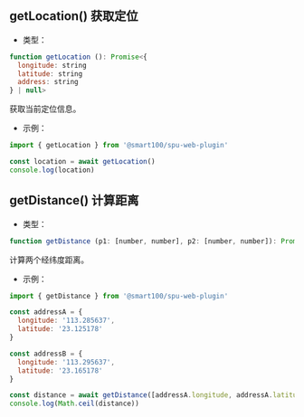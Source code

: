 ## getLocation() 获取定位
+ 类型：

```js
function getLocation (): Promise<{
  longitude: string
  latitude: string
  address: string
} | null>
```

获取当前定位信息。

+ 示例：

```js
import { getLocation } from '@smart100/spu-web-plugin'

const location = await getLocation()
console.log(location)
```


## getDistance() 计算距离
+ 类型：

```js
function getDistance (p1: [number, number], p2: [number, number]): Promise<number>
```

计算两个经纬度距离。

+ 示例：

```js
import { getDistance } from '@smart100/spu-web-plugin'

const addressA = {
  longitude: '113.285637',
  latitude: '23.125178'
}

const addressB = {
  longitude: '113.295637',
  latitude: '23.165178'
}

const distance = await getDistance([addressA.longitude, addressA.latitude], [addressB.longitude, addressB.latitude])
console.log(Math.ceil(distance))
```
